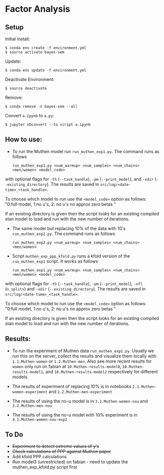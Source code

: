 # Factor Analysis

## Setup

Initial install:

    $ conda env create -f environment.yml
    $ source activate bayes-sem

Update:

    $ conda env update -f environment.yml

Deactivate Environment:

    $ source deactivate

Remove:

    $ conda remove -n bayes-sem --all


Convert `a.ipynb` to `a.py`:

    $ jupyter nbconvert --to script a.ipynb


## How to use:

* To run the Muthen model run `run_muthen_exp1.py`. The command runs as follows

  ```
  run_muthen_exp1.py <num_warmup> <num_samples> <num_chains> <men/women> <model_code>
  ```
  
with optional flags for `-th` (`--task_handle`), `-pm` (`--print_model`), and
`-xdir` (`--existing_directory`). The results are saved in
`src/log/<date-time>_<task_handle>`.

To choose which model to run use the `<model_code>` option as follows:
"0:full model, 1:no u's, 2: no u's no approx zero betas "

If an existing directory is given then the script looks for an existing compiled
stan model to load and run with the new number of iterations.


* The same model but replacing 10% of the data with 10's `run_muthen_exp2.py`.
The command runs as follows

    ```
    run_muthen_exp2.py <num_warmup> <num_samples> <num_chains> <men/women>
    ```

* Script `muthen_exp_ppp_kfold.py` runs a kfold version of the `run_muthen_exp1`
script. It works as follows

    ```
    run_muthen_exp1.py <num_warmup> <num_samples> <num_chains> <men/women> <model_code>
    ```
    
with optional flags for `-th` (`--task_handle`), `-pm` (`--print_model`), `-nfl`
(`n_splits`) and `-xdir` (`--existing_directory`). The results are saved in
`src/log/<date-time>_<task_handle>`.

To choose which model to run use the `<model_code>` option as follows:
"0:full model, 1:no u's, 2: no u's no approx zero betas "

If an existing directory is given then the script looks for an existing compiled
stan model to load and run with the new number of iterations.


## Results:

* To run the experiment of Muthen data `run_muthen_exp1.py`. Usually we run this
on the server, collect the results and visualize them locally with
`1.1.Muthen-women` or `1.2.Muthen-men`. Also see more recent results for
`women` only run on fabian at
`10.Muthen-results-model0`, `10.Muthen-results-model1`, and `10.Muthen-results-model2`
respectively for different models.

* The results of experiment of replacing 10% is in notebooks
`2.1.Muthen-women-experiment` and `2.2.Muthen-men-experiment`


* The results of using the no-u model is in
`3.1.Muthen-women-nou` and `3.2.Muthen-men-nou`

* The results of using the no-u model with 10% experiment is in  
`4.1.Muthen-women-nou-exp2`

## To Do

* ~~Experiment to detect extreme values of y's~~
* ~~Check calculations of PPP against Muthen paper~~
* Add kfold PPP calculations
* Run model3 (unrestricted) on fabian - need to update the muthen_exp_kfold.py script first
